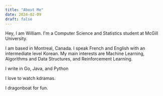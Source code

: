 ```yaml
---
title: "About Me"
date: 2024-02-09
draft: false
---
```


Hey, I am William. I'm a Computer Science and Statistics student at McGill University.

I am based in Montreal, Canada. I speak French and English with an intermediate level Korean.
My main interests are Machine Learning, Algorithms and Data Structures, and Reinforcement Learning.

I write in Go, Java, and Python

I love to watch kdramas.

I dragonboat for fun.
